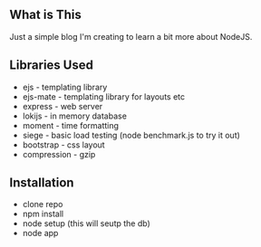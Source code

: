## What is This
Just a simple blog I'm creating to learn a bit more about NodeJS.

## Libraries Used

 - ejs - templating library
 - ejs-mate - templating library for layouts etc
 - express - web server
 - lokijs - in memory database
 - moment - time formatting
 - siege - basic load testing  (node benchmark.js to try it out)
 - bootstrap - css layout
 - compression - gzip

## Installation
 - clone repo
 - npm install
 - node setup (this will seutp the db)
 - node app
